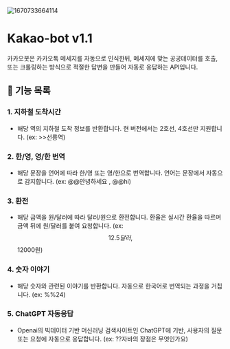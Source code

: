 ![1670733664114](https://user-images.githubusercontent.com/109185297/209898828-1f463f7a-51ea-4c04-8071-6783c8e95399.jpg)




# Kakao-bot v1.1
카카오봇은 카카오톡 메세지를 자동으로 인식한뒤, 메세지에 맞는 공공데이터를 호출,
또는 크롤링하는 방식으로 적절한 답변을 만들어 자동로 응답하는 API입니다.
## 📝 기능 목록

### 1. 지하철 도착시간

- 해당 역의 지하철 도착 정보를 반환합니다. 현 버전에서는 2호선, 4호선만 지원합니다. (ex: >>선릉역)
 
### 2. 한/영, 영/한 번역

-  해당 문장을 언어에 따라 한/영 또는 영/한으로 번역합니다. 언어는 문장에서 자동으로 감지합니다.
(ex: @@안녕하세요 , @@hi)

### 3. 환전

- 해당 금액을 원/달러에 따라 달러/원으로 환전합니다. 환율은 실시간 환율을 따르며 금액 뒤에 원/달러를 붙여 요청합니다. 
(ex: $$12.5달러 , $$12000원)


### 4. 숫자 이야기

- 해당 숫자와 관련된 이야기를 반환합니다. 자동으로 한국어로 번역되는 과정을 거칩니다. (ex: %%24)

### 5. ChatGPT 자동응답

- Openai의 빅데이터 기반 머신러닝 검색사이트인 ChatGPT에 기반, 사용자의 질문 또는 요청에 자동으로 응답합니다. (ex: ??자바의 장점은 무엇인가요)
